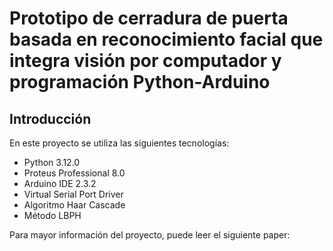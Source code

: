 # Prototipo de cerradura de puerta basada en reconocimiento facial que integra visión por computador y programación Python-Arduino

## Introducción

En este proyecto se utiliza las siguientes tecnologías:

-  Python 3.12.0
-  Proteus Professional 8.0
-  Arduino IDE 2.3.2
-  Virtual Serial Port Driver
-  Algoritmo Haar Cascade
-  Método LBPH

Para mayor información del proyecto, puede leer el siguiente paper: 
